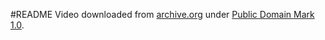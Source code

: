 #README
Video downloaded from [archive.org](https://archive.org/details/TheNewSpirit) under [Public Domain Mark 1.0](http://creativecommons.org/publicdomain/mark/1.0/).
